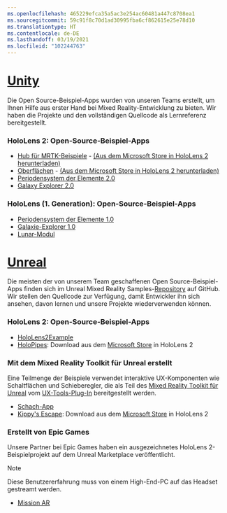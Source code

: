 ```yaml
---
ms.openlocfilehash: 465229efca35a5ac3e254ac60481a447c8708ea1
ms.sourcegitcommit: 59c91f8c70d1ad30995fba6cf862615e25e78d10
ms.translationtype: HT
ms.contentlocale: de-DE
ms.lasthandoff: 03/19/2021
ms.locfileid: "102244763"
---
```

# <a name="unity"></a>[Unity](#tab/unity)

Die Open Source-Beispiel-Apps wurden von unseren Teams erstellt, um Ihnen Hilfe aus erster Hand bei Mixed Reality-Entwicklung zu bieten. Wir haben die Projekte und den vollständigen Quellcode als Lernreferenz bereitgestellt.

### <a name="hololens-2-open-source-sample-apps"></a>HoloLens 2: Open-Source-Beispiel-Apps

* [Hub für MRTK-Beispiele](https://microsoft.github.io/MixedRealityToolkit-Unity/Documentation/README_ExampleHub.html) - [(Aus dem Microsoft Store in HoloLens 2 herunterladen)](https://www.microsoft.com/p/mrtk-examples-hub/9mv8c39l2sj4)
* [Oberflächen](../unity/sampleapp-surfaces.md) - [(Aus dem Microsoft Store in HoloLens 2 herunterladen)](https://www.microsoft.com/p/surfaces/9nvkpv3sk3x0)
* [Periodensystem der Elemente 2.0](https://medium.com/@dongyoonpark/bringing-the-periodic-table-of-the-elements-app-to-hololens-2-with-mrtk-v2-a6e3d8362158)
* [Galaxy Explorer 2.0](../unity/galaxy-explorer-update.md)

### <a name="hololens-1st-gen-open-source-sample-apps"></a>HoloLens (1. Generation): Open-Source-Beispiel-Apps

* [Periodensystem der Elemente 1.0](../unity/periodic-table-of-the-elements.md)
* [Galaxie-Explorer 1.0](../unity/galaxy-explorer.md)
* [Lunar-Modul](../unity/lunar-module.md)

# <a name="unreal"></a>[Unreal](#tab/unreal)

Die meisten der von unserem Team geschaffenen Open Source-Beispiel-Apps finden sich im Unreal Mixed Reality Samples-[Repository](https://github.com/microsoft/MixedReality-Unreal-Samples) auf GitHub. Wir stellen den Quellcode zur Verfügung, damit Entwickler ihn sich ansehen, davon lernen und unsere Projekte wiederverwenden können.

### <a name="hololens-2-open-source-sample-apps"></a>HoloLens 2: Open-Source-Beispiel-Apps

* [HoloLens2Example](https://github.com/microsoft/MixedReality-Unreal-Samples/tree/master/HoloLens2Example)
* [HoloPipes](https://github.com/microsoft/MixedReality-Unreal-HoloPipes): Download aus dem [Microsoft Store](https://www.microsoft.com/p/holopipes/9mszb3nnrxn9) in HoloLens 2

### <a name="made-with-the-mixed-reality-toolkit-for-unreal"></a>Mit dem Mixed Reality Toolkit für Unreal erstellt

Eine Teilmenge der Beispiele verwendet interaktive UX-Komponenten wie Schaltflächen und Schieberegler, die als Teil des [Mixed Reality Toolkit für Unreal](https://aka.ms/mrtk-unreal) vom [UX-Tools-Plug-In](https://aka.ms/uxt-unreal) bereitgestellt werden.

* [Schach-App](https://github.com/microsoft/MixedReality-Unreal-Samples/tree/master/ChessApp)
* [Kippy's Escape](../unreal/unreal-kippys-escape.md): Download aus dem [Microsoft Store](https://www.microsoft.com/p/kippys-escape/9nbd7gl86vkd) in HoloLens 2

### <a name="made-by-epic-games"></a>Erstellt von Epic Games

Unsere Partner bei Epic Games haben ein ausgezeichnetes HoloLens 2-Beispielprojekt auf dem Unreal Marketplace veröffentlicht.

> [!NOTE]
> Diese Benutzererfahrung muss von einem High-End-PC auf das Headset gestreamt werden.

* [Mission AR](https://docs.unrealengine.com/Resources/Showcases/MissionAR/index.html)
